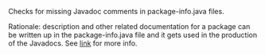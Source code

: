 Checks for missing Javadoc comments in package-info.java files.

Rationale: description and other related documentation for a package can be written up in the package-info.java file and it gets used in the production of the Javadocs. See [ link][link] for more info.


[link]: https://docs.oracle.com/javase/8/docs/technotes/tools/windows/javadoc.html#packagecomment